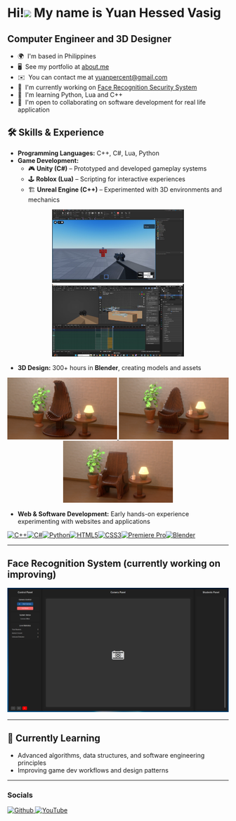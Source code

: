 Hi!![](https://user-images.githubusercontent.com/18350557/176309783-0785949b-9127-417c-8b55-ab5a4333674e.gif) My name is Yuan Hessed Vasig
=========================================================================================================================================

Computer Engineer and 3D Designer
---------------------------------

* 🌍  I'm based in Philippines
* 🖥️  See my portfolio at [about.me](http://about.me/yuandigitals)
* ✉️  You can contact me at [yuanpercent@gmail.com](mailto:yuanpercent@gmail.com)
* 🚀  I'm currently working on [Face Recognition Security System](http://github.com/Yuan-Hessed-Vasig/project-oop-recognition)
* 🧠  I'm learning Python, Lua and C++
* 🤝  I'm open to collaborating on software development for real life application

## 🛠️ Skills & Experience  
- **Programming Languages:** C++, C#, Lua, Python  
- **Game Development:**  
  - 🎮 **Unity (C#)** – Prototyped and developed gameplay systems  
  - 🕹 **Roblox (Lua)** – Scripting for interactive experiences  
  - 🏗 **Unreal Engine (C++)** – Experimented with 3D environments and mechanics
 
<p align="center">
  <a href="">
    <img src="https://github.com/Yuan-Hessed-Vasig/Yuan-Hessed-Vasig/blob/main/game_dev1.png" width="300" />
  </a>
  <a href="">
    <img src="https://github.com/Yuan-Hessed-Vasig/Yuan-Hessed-Vasig/blob/main/game_dev2.png" width="300" />
  </a>
</p>
  
- **3D Design:** 300+ hours in **Blender**, creating models and assets

<p align="center">
  <a href="https://www.artstation.com/artwork/DLoG6R">
    <img src="https://github.com/Yuan-Hessed-Vasig/Yuan-Hessed-Vasig/blob/main/parametric_chair1.jpg" width="250" />
  </a>
  <a href="https://www.artstation.com/artwork/DLoG6R">
    <img src="https://github.com/Yuan-Hessed-Vasig/Yuan-Hessed-Vasig/blob/main/parametric_chair2.jpg" width="250" />
  </a>
  <a href="https://www.artstation.com/artwork/DLoG6R">
    <img src="https://github.com/Yuan-Hessed-Vasig/Yuan-Hessed-Vasig/blob/main/parametric_chair3.jpg" width="250" />
  </a>
</p>

- **Web & Software Development:** Early hands-on experience experimenting with websites and applications  


<p align="left">
<a href="https://docs.microsoft.com/en-us/cpp/?view=msvc-170" target="_blank" rel="noreferrer"><img src="https://raw.githubusercontent.com/danielcranney/readme-generator/main/public/icons/skills/cplusplus-colored.svg" width="36" height="36" alt="C++" title="C++"/></a><a href="https://docs.microsoft.com/en-us/dotnet/csharp/" target="_blank" rel="noreferrer"><img src="https://raw.githubusercontent.com/danielcranney/readme-generator/main/public/icons/skills/csharp-colored.svg" width="36" height="36" alt="C#" title="C#"/></a><a href="https://www.python.org/" target="_blank" rel="noreferrer"><img src="https://raw.githubusercontent.com/danielcranney/readme-generator/main/public/icons/skills/python-colored.svg" width="36" height="36" alt="Python" title="Python"/></a><a href="https://developer.mozilla.org/en-US/docs/Glossary/HTML5" target="_blank" rel="noreferrer"><img src="https://raw.githubusercontent.com/danielcranney/readme-generator/main/public/icons/skills/html5-colored.svg" width="36" height="36" alt="HTML5" title="HTML5"/></a><a href="https://www.w3.org/TR/CSS/#css" target="_blank" rel="noreferrer"><img src="https://raw.githubusercontent.com/danielcranney/readme-generator/main/public/icons/skills/css3-colored.svg" width="36" height="36" alt="CSS3" title="CSS3"/></a><a href="https://www.adobe.com/uk/products/premiere.html" target="_blank" rel="noreferrer"><img src="https://raw.githubusercontent.com/danielcranney/readme-generator/main/public/icons/skills/premierepro-colored.svg" width="36" height="36" alt="Premiere Pro" title="Premiere Pro"/></a><a href="https://www.blender.org/" target="_blank" rel="noreferrer"><img src="https://raw.githubusercontent.com/danielcranney/readme-generator/main/public/icons/skills/blender-colored.svg" width="36" height="36" alt="Blender" title="Blender"/></a>
</p>

---------------------------------
## Face Recognition System (currently working on improving)

 <a href="">
    <img src="https://github.com/Yuan-Hessed-Vasig/Yuan-Hessed-Vasig/blob/main/face_recognition_ui.png" />
</a>

---------------------------------


## 🌱 Currently Learning  
- Advanced algorithms, data structures, and software engineering principles  
- Improving game dev workflows and design patterns  

---------------------------------

### Socials

<p align="left"> <a href="https://www.github.com/Yuan-Hessed-Vasig" target="_blank" rel="noreferrer"> <picture> <source media="(prefers-color-scheme: dark)" srcset="https://raw.githubusercontent.com/danielcranney/readme-generator/main/public/icons/socials/github-dark.svg" /> <source media="(prefers-color-scheme: light)" srcset="https://raw.githubusercontent.com/danielcranney/readme-generator/main/public/icons/socials/github.svg" /> <img src="https://raw.githubusercontent.com/danielcranney/readme-generator/main/public/icons/socials/github.svg" width="32" height="32" alt="Github" title="Github" /> </picture> </a> <a href="https://www.youtube.com/@xsflickz420" target="_blank" rel="noreferrer"> <picture> <source media="(prefers-color-scheme: dark)" srcset="https://raw.githubusercontent.com/danielcranney/readme-generator/main/public/icons/socials/youtube-dark.svg" /> <source media="(prefers-color-scheme: light)" srcset="https://raw.githubusercontent.com/danielcranney/readme-generator/main/public/icons/socials/youtube.svg" /> <img src="https://raw.githubusercontent.com/danielcranney/readme-generator/main/public/icons/socials/youtube.svg" width="32" height="32" alt="YouTube" title="YouTube" /> </picture> </a></p>
